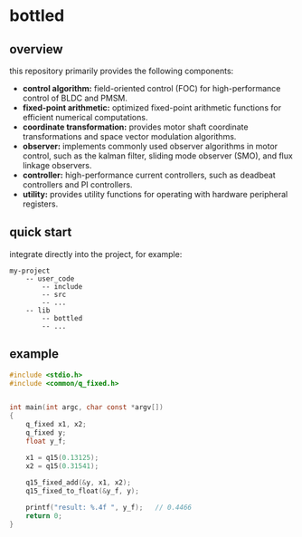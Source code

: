 # bottled

## overview

this repository primarily provides the following components:

- **control algorithm:** field-oriented control (FOC) for high-performance control of BLDC and PMSM.
- **fixed-point arithmetic:** optimized fixed-point arithmetic functions for efficient numerical computations.
- **coordinate transformation:** provides motor shaft coordinate transformations and space vector modulation algorithms.
- **observer:** implements commonly used observer algorithms in motor control, such as  the kalman filter, sliding mode observer (SMO), and flux linkage  observers.
- **controller:** high-performance current controllers, such as deadbeat controllers and PI controllers.
- **utility:** provides utility functions for operating with hardware peripheral registers.

## quick start

integrate directly into the project, for example:
```
my-project
    -- user_code
        -- include
        -- src
        -- ...
    -- lib
        -- bottled
        -- ...
```

## example

```C
#include <stdio.h>
#include <common/q_fixed.h>


int main(int argc, char const *argv[])
{
    q_fixed x1, x2;
    q_fixed y;
    float y_f;

    x1 = q15(0.13125);
    x2 = q15(0.31541);
    
    q15_fixed_add(&y, x1, x2);
    q15_fixed_to_float(&y_f, y);

    printf("result: %.4f ", y_f);   // 0.4466
    return 0;
}
```
